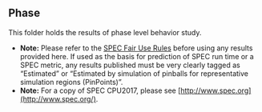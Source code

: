 ## Phase

This folder holds the results of phase level behavior study.
- **Note:** Please refer to the [SPEC Fair Use Rules](http://www.spec.org/fairuse.html) before using any results provided here. If used as the basis for prediction of SPEC run time or a SPEC metric, any results published must be very clearly tagged as “Estimated” or “Estimated by simulation of pinballs for representative simulation regions (PinPoints)”.
- **Note:** For a copy of SPEC CPU2017, please see [http://www.spec.org](http://www.spec.org/).

